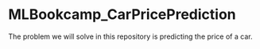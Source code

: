 # MLBookcamp_CarPricePrediction
The problem we will solve in this repository is predicting the price of a car.
